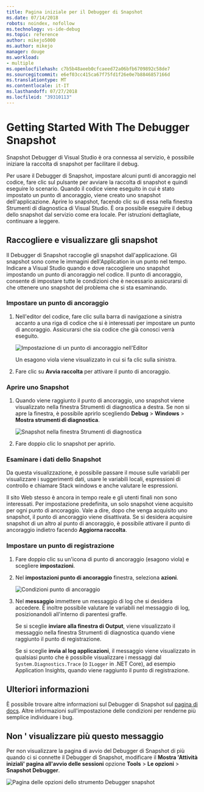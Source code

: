 ```yaml
---
title: Pagina iniziale per il Debugger di Snapshot
ms.date: 07/14/2018
robots: noindex, nofollow
ms.technology: vs-ide-debug
ms.topic: reference
author: mikejo5000
ms.author: mikejo
manager: douge
ms.workload:
- multiple
ms.openlocfilehash: c7b5b48aeeb0cfcaeed72a06bfb6709892c58de7
ms.sourcegitcommit: e6ef03cc415ca67f75fd1f26e0e7b8846857166d
ms.translationtype: MT
ms.contentlocale: it-IT
ms.lasthandoff: 07/27/2018
ms.locfileid: "39310113"
---
```

# Getting Started With The Debugger Snapshot

Snapshot Debugger di Visual Studio è ora connessa al servizio, è possibile iniziare la raccolta di snapshot per facilitare il debug.

Per usare il Debugger di Snapshot, impostare alcuni punti di ancoraggio nel codice, fare clic sul pulsante per avviare la raccolta di snapshot e quindi eseguire lo scenario. Quando il codice viene eseguito in cui è stato impostato un punto di ancoraggio, viene creato uno snapshot dell'applicazione. Aprire lo snapshot, facendo clic su di essa nella finestra Strumenti di diagnostica di Visual Studio. È ora possibile eseguire il debug dello snapshot dal servizio come era locale. Per istruzioni dettagliate, continuare a leggere.

## Raccogliere e visualizzare gli snapshot

Il Debugger di Snapshot raccoglie gli snapshot dall'applicazione. Gli snapshot sono come le immagini dell'Application in un punto nel tempo. Indicare a Visual Studio quando e dove raccogliere uno snapshot impostando un punto di ancoraggio nel codice. Il punto di ancoraggio, consente di impostare tutte le condizioni che è necessario assicurarsi di che ottenere uno snapshot del problema che si sta esaminando.

### Impostare un punto di ancoraggio

1. Nell'editor del codice, fare clic sulla barra di navigazione a sinistra accanto a una riga di codice che si è interessati per impostare un punto di ancoraggio. Assicurarsi che sia codice che già conosci verrà eseguito. 

    ![Impostazione di un punto di ancoraggio nell'Editor](../media/snapshot-startpage-set-snappoint.png)

    Un esagono viola viene visualizzato in cui si fa clic sulla sinistra.

2. Fare clic su **Avvia raccolta** per attivare il punto di ancoraggio.

### Aprire uno Snapshot

1. Quando viene raggiunto il punto di ancoraggio, uno snapshot viene visualizzato nella finestra Strumenti di diagnostica a destra. Se non si apre la finestra, è possibile aprirlo scegliendo **Debug** > **Windows** > **Mostra strumenti di diagnostica**. 

    ![Snapshot nella finestra Strumenti di diagnostica](../media/snapshot-startpage-diagsession-window.png)

2. Fare doppio clic lo snapshot per aprirlo.

### Esaminare i dati dello Snapshot

Da questa visualizzazione, è possibile passare il mouse sulle variabili per visualizzare i suggerimenti dati, usare le variabili locali, espressioni di controllo e chiamare Stack windows e anche valutare le espressioni.

Il sito Web stesso è ancora in tempo reale e gli utenti finali non sono interessati. Per impostazione predefinita, un solo snapshot viene acquisito per ogni punto di ancoraggio. Vale a dire, dopo che venga acquisito uno snapshot, il punto di ancoraggio viene disattivata. Se si desidera acquisire snapshot di un altro al punto di ancoraggio, è possibile attivare il punto di ancoraggio indietro facendo **Aggiorna raccolta**.

### Impostare un punto di registrazione

1. Fare doppio clic su un'icona di punto di ancoraggio (esagono viola) e scegliere **impostazioni**.

2. Nel **impostazioni punto di ancoraggio** finestra, seleziona **azioni**.

    ![Condizioni punto di ancoraggio](../media/snapshot-startpage-logpoint.png)

3. Nel **messaggio** immettere un messaggio di log che si desidera accedere. È inoltre possibile valutare le variabili nel messaggio di log, posizionandoli all'interno di parentesi graffe.

    Se si sceglie **inviare alla finestra di Output**, viene visualizzato il messaggio nella finestra Strumenti di diagnostica quando viene raggiunto il punto di registrazione. 

    Se si sceglie **invia al log applicazioni**, il messaggio viene visualizzato in qualsiasi punto che è possibile visualizzare i messaggi dal `System.Diagnostics.Trace` (o `ILogger` in .NET Core), ad esempio Application Insights, quando viene raggiunto il punto di registrazione.

## Ulteriori informazioni

È possibile trovare altre informazioni sul Debugger di Snapshot sul [pagina di docs](../debug-live-azure-applications.md). Altre informazioni sull'impostazione delle condizioni per renderne più semplice individuare i bug.

## Non ' visualizzare più questo messaggio

Per non visualizzare la pagina di avvio del Debugger di Snapshot di più quando ci si connette il Debugger di Snapshot, modificare il **Mostra 'Attività iniziali' pagina all'avvio delle sessioni** opzione **Tools**  >   **Le opzioni** > **Snapshot Debugger**. 

![Pagina delle opzioni dello strumento Debugger snapshot](../media/snapshot-startpage-tools-options.png)
